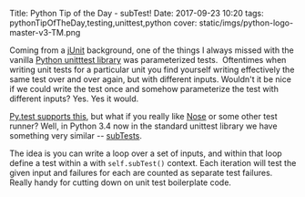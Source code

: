 Title: Python Tip of the Day - subTest!
Date: 2017-09-23 10:20
tags: pythonTipOfTheDay,testing,unittest,python
cover: static/imgs/python-logo-master-v3-TM.png

Coming from a [jUnit](https://junit.org/junit5/) background, one of the things I always missed with the vanilla
[Python unitttest library](https://docs.python.org/3/library/unittest.html) was parameterized tests.  Oftentimes when
writing unit tests for a particular unit you find yourself writing effectively the same test over and over again, but
with different inputs. Wouldn't it be nice if we could write the test once and somehow parameterize the test with
different inputs? Yes. Yes it would.

[Py.test supports this](https://docs.pytest.org/en/latest/example/parametrize.html), but what if you really like
[Nose](http://nose.readthedocs.io/en/latest/) or some other test runner? Well, in Python 3.4 now in the standard
unittest library we have something very similar -- [subTests](https://docs.python.org/3/library/unittest.html#distinguishing-test-iterations-using-subtests).

The idea is you can write a loop over a set of inputs, and within that loop define a test within a with `self.subTest()`
context. Each iteration will test the given input and failures for each are counted as separate test failures. Really
handy for cutting down on unit test boilerplate code.

